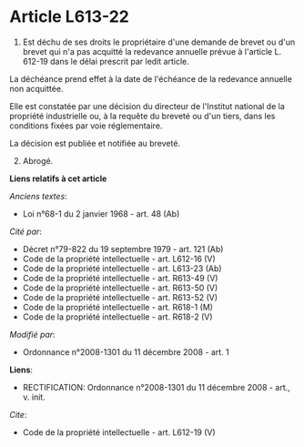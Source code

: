 # Article L613-22

1. Est déchu de ses droits le propriétaire d'une demande de brevet ou d'un brevet qui n'a pas acquitté la redevance annuelle
prévue à l'article L. 612-19 dans le délai prescrit par ledit article. 

La déchéance prend effet à la date de l'échéance de la redevance annuelle non acquittée. 

Elle est constatée par une décision du directeur de l'Institut national de la propriété industrielle ou, à la requête du
breveté ou d'un tiers, dans les conditions fixées par voie réglementaire. 

La décision est publiée et notifiée au breveté. 

2. Abrogé.

**Liens relatifs à cet article**

_Anciens textes_:

  - Loi n°68-1 du 2 janvier 1968 - art. 48 (Ab)

_Cité par_:

  - Décret n°79-822 du 19 septembre 1979 - art. 121 (Ab)
  - Code de la propriété intellectuelle - art. L612-16 (V)
  - Code de la propriété intellectuelle - art. L613-23 (Ab)
  - Code de la propriété intellectuelle - art. R613-49 (V)
  - Code de la propriété intellectuelle - art. R613-50 (V)
  - Code de la propriété intellectuelle - art. R613-52 (V)
  - Code de la propriété intellectuelle - art. R618-1 (M)
  - Code de la propriété intellectuelle - art. R618-2 (V)

_Modifié par_:

  - Ordonnance n°2008-1301 du 11 décembre 2008 - art. 1

**Liens**:

  - RECTIFICATION: Ordonnance n°2008-1301 du 11 décembre 2008 - art., v. init.

_Cite_:

  - Code de la propriété intellectuelle - art. L612-19 (V)
